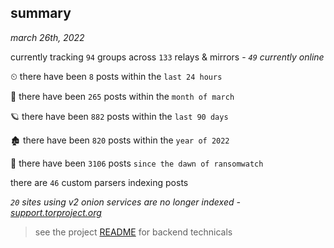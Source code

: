 
## summary
_march 26th, 2022_

currently tracking `94` groups across `133` relays & mirrors - _`49` currently online_

⏲ there have been `8` posts within the `last 24 hours`

🦈 there have been `265` posts within the `month of march`

🪐 there have been `882` posts within the `last 90 days`

🏚 there have been `820` posts within the `year of 2022`

🦕 there have been `3106` posts `since the dawn of ransomwatch`

there are `46` custom parsers indexing posts

_`20` sites using v2 onion services are no longer indexed - [support.torproject.org](https://support.torproject.org/onionservices/v2-deprecation/)_

> see the project [README](https://github.com/thetanz/ransomwatch#ransomwatch--) for backend technicals
